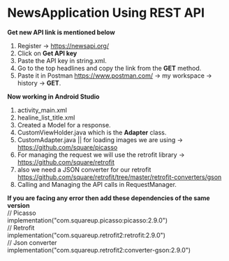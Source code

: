 # NewsApplication Using REST API

  **Get new API link is mentioned below**
1. Register -> https://newsapi.org/
2. Click on **Get API key**
3. Paste the API key in string.xml.
4. Go to the top headlines and copy the link from the **GET** method.
5. Paste it in Postman https://www.postman.com/ -> my workspace -> history -> **GET**.

  **Now working in Android Studio**
1. activity_main.xml
2. healine_list_title.xml
3. Created a Model for a response. 
4. CustomViewHolder.java which is the **Adapter** class.
5. CustomAdapter.java  || for loading images we are using -> https://github.com/square/picasso
7. For managing the request we will use the retrofit library -> https://github.com/square/retrofit
8. also we need a JSON converter for our retrofit https://github.com/square/retrofit/tree/master/retrofit-converters/gson
9. Calling and Managing the API calls in RequestManager.

  **If you are facing any error then add these dependencies of the same version** <br>
<span> // Picasso <br>
      implementation("com.squareup.picasso:picasso:2.9.0") <br>
      // Retrofit <br>
      implementation("com.squareup.retrofit2:retrofit:2.9.0") <br>
      // Json converter <br>
      implementation("com.squareup.retrofit2:converter-gson:2.9.0") <br>


   
   
